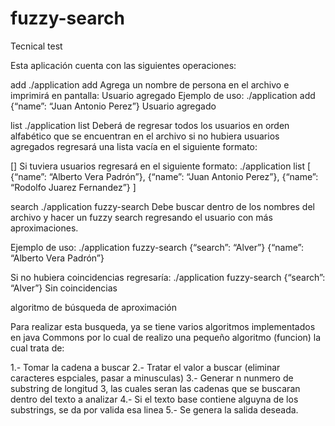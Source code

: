 # fuzzy-search
Tecnical test


Esta aplicación cuenta con las siguientes operaciones:

add
./application add <json>
Agrega un nombre de persona en el archivo e imprimirá en pantalla:
Usuario agregado
Ejemplo de uso:
./application add {“name”: “Juan Antonio Perez”}
Usuario agregado
  
  
list
./application list
Deberá de regresar todos los usuarios en orden alfabético que se encuentran en el archivo si
no hubiera usuarios agregados regresará una lista vacía en el siguiente formato:

[]
Si tuviera usuarios regresará en el siguiente formato:
./application list
[
{“name”: “Alberto Vera Padrón”},
{“name”: “Juan Antonio Perez”},
{“name”: “Rodolfo Juarez Fernandez”}
]


search
./application fuzzy-search <json>
Debe buscar dentro de los nombres del archivo y hacer un fuzzy search regresando el
usuario con más aproximaciones.
  
Ejemplo de uso:
./application fuzzy-search {“search”: “Alver”}
{“name”: “Alberto Vera Padrón”}

Si no hubiera coincidencias regresaría:
./application fuzzy-search {“search”: “Alver”}
Sin coincidencias


algoritmo de búsqueda de aproximación

Para realizar esta busqueda, ya se tiene varios algoritmos implementados en java Commons
por lo cual de realizo una pequeño algoritmo (funcion) la cual trata de:

1.- Tomar la cadena a buscar
2.- Tratar el valor  a buscar (eliminar caracteres espciales, pasar a minusculas)
3.- Generar n nunmero de substring de longitud 3, las cuales seran las cadenas que se buscaran dentro del texto a analizar
4.- Si el texto base contiene alguyna de los substrings, se da por valida esa linea
5.- Se genera la salida deseada.

